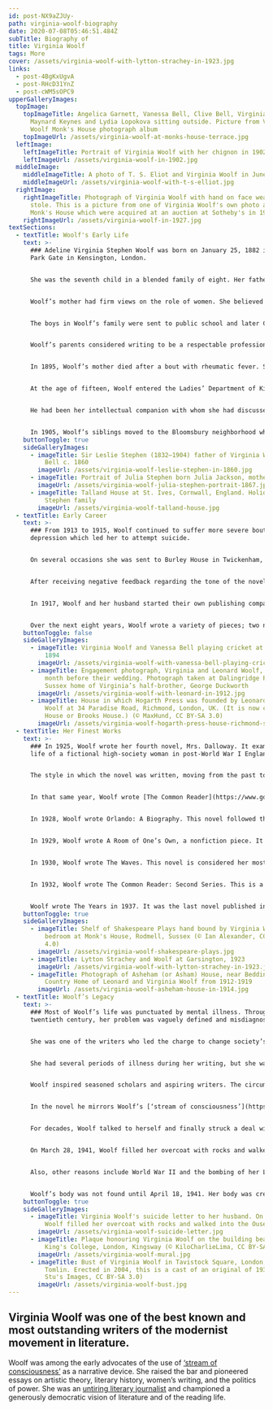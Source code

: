 ```yaml
---
id: post-NX9aZJUy-
path: virginia-woolf-biography
date: 2020-07-08T05:46:51.484Z
subTitle: Biography of
title: Virginia Woolf
tags: More
cover: /assets/virginia-woolf-with-lytton-strachey-in-1923.jpg
links:
  - post-4BgKxUgvA
  - post-RHcD31YnZ
  - post-cWM5sOPC9
upperGalleryImages:
  topImage:
    topImageTitle: Angelica Garnett, Vanessa Bell, Clive Bell, Virginia Woolf, John
      Maynard Keynes and Lydia Lopokova sitting outside. Picture from Virginia
      Woolf Monk's House photograph album
    topImageUrl: /assets/virginia-woolf-at-monks-house-terrace.jpg
  leftImage:
    leftImageTitle: Portrait of Virginia Woolf with her chignon in 1902
    leftImageUrl: /assets/virginia-woolf-in-1902.jpg
  middleImage:
    middleImageTitle: A photo of T. S. Eliot and Virginia Woolf in June 1924
    middleImageUrl: /assets/virginia-woolf-with-t-s-elliot.jpg
  rightImage:
    rightImageTitle: Photograph of Virginia Woolf with hand on face wearing a fur
      stole. This is a picture from one of Virginia Woolf's own photo albums at
      Monk's House which were acquired at an auction at Sotheby's in 1982
    rightImageUrl: /assets/virginia-woolf-in-1927.jpg
textSections:
  - textTitle: Woolf's Early Life
    text: >-
      ### Adeline Virginia Stephen Woolf was born on January 25, 1882 in Hyde
      Park Gate in Kensington, London.


      She was the seventh child in a blended family of eight. Her father, Leslie Stephen, noted historian, had one daughter by a previous marriage, and her mother, Julia Prinsep Jackson, a celebrated Pre-Raphaelite artist’s model, had three children from a prior marriage. Together the Stephens produced four children.


      Woolf’s mother had firm views on the role of women. She believed that their work was of equal value to that of men, but in different spheres. She opposed the [women’s suffrage movement](https://en.wikipedia.org/wiki/Women's_suffrage).


      The boys in Woolf’s family were sent to public school and later Cambridge, but she and her sister, Vanessa, were homeschooled. Her mother taught them Latin, French, and history and her father taught math. He allowed unlimited access to his vast library.


      Woolf’s parents considered writing to be a respectable profession for women and she developed an early interest. At the age of eight, she wrote a story for Tit-Bits, a popular magazine. Later, from the age of ten to thirteen, she was the principal publisher of the [Hyde Park Gate News](https://www.bl.uk/collection-items/hyde-park-gate-news-a-magazine-by-virginia-woolf-and-vanessa-bell), a paper that chronicled the activities of the Stephen family.


      In 1895, Woolf’s mother died after a bout with rheumatic fever. She experienced serious depression. In 1897, her stepsister, Stella Duckworth, who had been a mother figure, died after an eight-year battle with bone cancer. This loss added to Woolf’s depression. In lieu of a definitive explanation for her problems, rest and sedatives were prescribed.


      At the age of fifteen, Woolf entered the Ladies’ Department of King’s College, London, where she studied classics and history. From 1897 to1901, she interacted with early reformers of women’s higher education and became interested in the women’s rights movement. Another important influence was her Cambridge-educated brother, Thoby.


      He had been her intellectual companion with whom she had discussed Shakespeare and the Greeks, and who showed respect for the quickness of her mind. In 1904, Woolf’s father died. This precipitated more mood swings. She was hospitalized for several months.


      In 1905, Woolf’s siblings moved to the Bloomsbury neighborhood where they adopted a free-spirited lifestyle. Woolf appeared to be well and moved with them. The house was a gathering place for an intellectual circle of writers and artists and was named the Bloomsbury Group. Among the people Woolf met was [Leonard Woolf](https://en.wikipedia.org/wiki/Leonard_Woolf). He was a political theorist and a civil servant based in Ceylon. He resigned his post and they were married in 1912.
    buttonToggle: true
    sideGalleryImages:
      - imageTitle: Sir Leslie Stephen (1832–1904) father of Virginia Woolf and Vanessa
          Bell c. 1860
        imageUrl: /assets/virginia-woolf-leslie-stephen-in-1860.jpg
      - imageTitle: Portrait of Julia Stephen born Julia Jackson, mother of Virginia Woolf
        imageUrl: /assets/virginia-woolf-julia-stephen-portrait-1867.jpg
      - imageTitle: Talland House at St. Ives, Cornwall, England. Holiday home of the
          Stephen family
        imageUrl: /assets/virginia-woolf-talland-house.jpg
  - textTitle: Early Career
    text: >-
      ### From 1913 to 1915, Woolf continued to suffer more severe bouts of
      depression which led her to attempt suicide.


      On several occasions she was sent to Burley House in Twickenham, a private nursing home for women with nervous disorder. However, even as she struggled with mental illness, she began her first novel, [Melymbrosia](https://www.goodreads.com/book/show/741136.Melymbrosia). It was a satire of British mores, colonialism, and imperialism.


      After receiving negative feedback regarding the tone of the novel, she reworked the book and titled it, The Voyage Out, which was published in 1915 by Gerald Duckworth and Company, her half-brother’s publishing house.


      In 1917, Woolf and her husband started their own publishing company, [Hogarth Press](https://en.wikipedia.org/wiki/Hogarth_Press). They focused on fiction, poetry, politics, and psychoanalysis. They published all of Woolf’s books and her sister, Vanessa, did the cover illustrations. The Woolf’s first maiden voyage in publishing was Two Stories. It was a short book, consisting of only 54 pages.


      Over the next eight years, Woolf wrote a variety of pieces; two novels, one that examined women’s suffrage and another that was a character study devoid of plot or background, short story collections, and one essay. One of their publishing company’s short story collections, Monday or Tuesday, was readily admitted as being their worst production because of the many typos.
    buttonToggle: false
    sideGalleryImages:
      - imageTitle: Virginia Woolf and Vanessa Bell playing cricket at Talland House in
          1894
        imageUrl: /assets/virginia-woolf-with-vanessa-bell-playing-cricket.jpg
      - imageTitle: Engagement photograph, Virginia and Leonard Woolf, 23 July 1912, a
          month before their wedding. Photograph taken at Dalingridge Place, the
          Sussex home of Virginia’s half-brother, George Duckworth
        imageUrl: /assets/virginia-woolf-with-leonard-in-1912.jpg
      - imageTitle: House in which Hogarth Press was founded by Leonard and Virginia
          Woolf at 34 Paradise Road, Richmond, London, UK. (It is now called TBP
          House or Brooks House.) (© MaxHund, CC BY-SA 3.0)
        imageUrl: /assets/virginia-woolf-hogarth-press-house-richmond-surrey.jpg
  - textTitle: Her Finest Works
    text: >-
      ### In 1925, Woolf wrote her fourth novel, Mrs. Dalloway. It examined the
      life of a fictional high-society woman in post-World War I England.


      The style in which the novel was written, moving from the past to the present and developing the thoughts of the characters, earned it a spot in 2005 on Time magazine’s list of the 100 best English language novels since Time debuted in 1923. The novel went on to become her most well-known piece.


      In that same year, Woolf wrote [The Common Reader](https://www.goodreads.com/book/show/18840.The_Common_Reader), a series of essays that began with medieval literature to Joseph Conrad, a master prose stylist. In 1927, Woolf wrote To the Lighthouse. This novel was about a family and their visits to the [Isle of Skye](https://en.wikipedia.org/wiki/Isle_of_Skye) in Scotland between 1910-1920. Woolf was not concerned about the plot of the story. It was secondary to its philosophical introspections. It was written as thoughts and observations and devoid of action.


      In 1928, Woolf wrote Orlando: A Biography. This novel followed the adventures of a poet throughout history. It was written in satiric form. It is considered a feminist classic and has been used by scholars of women’s writing, gender and transgender studies.


      In 1929, Woolf wrote A Room of One’s Own, a nonfiction piece. It was an argument for both a literal and figurative space for women writers within a literary tradition dominated by men.


      In 1930, Woolf wrote The Waves. This novel is considered her most experimental. It consisted of soliloquies spoken by six characters. There is a seventh character, but he never speaks in his own voice. In a 2015 poll conducted by BBC, it was rated the 16th greatest novel ever written.


      In 1932, Woolf wrote The Common Reader: Second Series. This is a collection of essays that begins with a study of Elizabethan writers and ends with an appreciation of [Thomas Hardy](https://en.wikipedia.org/wiki/Thomas_Hardy), an English novelist and poet.


      Woolf wrote The Years in 1937. It was the last novel published in her lifetime. It chronicled a family from 1880 to the mid-1930s. Ironically, this book is the least read and the least taught, but in Woolf’s lifetime, it was the fastest selling of her books and the only one to reach the bestseller lists in America.
    buttonToggle: true
    sideGalleryImages:
      - imageTitle: Shelf of Shakespeare Plays hand bound by Virginia Woolf in her
          bedroom at Monk's House, Rodmell, Sussex (© Ian Alexander, CC BY-SA
          4.0)
        imageUrl: /assets/virginia-woolf-shakespeare-plays.jpg
      - imageTitle: Lytton Strachey and Woolf at Garsington, 1923
        imageUrl: /assets/virginia-woolf-with-lytton-strachey-in-1923.jpg
      - imageTitle: Photograph of Asheham (or Asham) House, near Beddingham, Sussex.
          Country Home of Leonard and Virginia Woolf from 1912-1919
        imageUrl: /assets/virginia-woolf-asheham-house-in-1914.jpg
  - textTitle: Woolf’s Legacy
    text: >-
      ### Most of Woolf’s life was punctuated by mental illness. Throughout the
      twentieth century, her problem was vaguely defined and misdiagnosed.


      She was one of the writers who led the charge to change society’s perception of illness. She tried in her writing to undo labels and expose the falsity involved in defining anyone as ‘this’ or ‘that.’


      She had several periods of illness during her writing, but she was able to talk herself into acceptance of them. [A Room of One’s Own](https://en.wikipedia.org/wiki/A_Room_of_One%27s_Own) was mostly created in bed. This work created a whole subset of literary scholarship dedicated to understanding Woolf’s writings.


      Woolf inspired seasoned scholars and aspiring writers. The circumstances surrounding Melymbrosia so intrigued [Louise DeSalvo](https://en.wikipedia.org/wiki/Louise_DeSalvo) that she spent seven years looking for the various drafts that Woolf had written. She believed that the recovery of her work would be of enormous interest to readers. Melymbrosia was completed in 2002. Woolf’s novel, Mrs. Dalloway, so impressed Michael Cunningham, an American novelist, that he wrote The Hours in 1998.


      In the novel he mirrors Woolf’s [‘stream of consciousness’](https://en.wikipedia.org/wiki/Stream_of_consciousness) narrative style. He earned a Pulitzer Prize for Fiction in 1999. In 2002, the book was made into an Oscar-winning film of the same name.


      For decades, Woolf talked to herself and finally struck a deal with her illness. She agreed to suffer it, if it paid her back. It did and readers around the world have reaped the benefits of this compromise.


      On March 28, 1941, Woolf filled her overcoat with rocks and walked into the Ouse River. There is myriad speculation why someone commits suicide; depression, traumatic experience, family history, etc. Many of these reasons have been assigned to Woolf.


      Also, other reasons include World War II and the bombing of her London home by the Germans and rumors that if the Germans took over London, she and her husband, who was a Jew, would be targeted. When one reads her suicide note, she appears to have lost hope and was tired. She had battled her demons and, as she writes, “I can’t fight any longer.”


      Woolf’s body was not found until April 18, 1941. Her body was cremated and her remains were buried beneath an elm tree in the garden of Monk’s House, their home in Rodmell, Sussex.
    buttonToggle: true
    sideGalleryImages:
      - imageTitle: Virginia Woolf's suicide letter to her husband. On March 28, 1941,
          Woolf filled her overcoat with rocks and walked into the Ouse River.
        imageUrl: /assets/virginia-woolf-suicide-letter.jpg
      - imageTitle: Plaque honouring Virginia Woolf on the building bearing her name,
          King's College, London, Kingsway (© KiloCharlieLima, CC BY-SA 4.0)
        imageUrl: /assets/virginia-woolf-mural.jpg
      - imageTitle: Bust of Virginia Woolf in Tavistock Square, London, by Stephen
          Tomlin. Erected in 2004, this is a cast of an original of 1931. (©
          Stu's Images, CC BY-SA 3.0)
        imageUrl: /assets/virginia-woolf-bust.jpg
---
```

## Virginia Woolf was one of the best known and most outstanding writers of the modernist movement in literature.

Woolf was among the early advocates of the use of [‘stream of consciousness’](https://greatestbritons.com/virginia-woolf-biography.html#4) as a narrative device. She raised the bar and pioneered essays on artistic theory, literary history, women’s writing, and the politics of power. She was an [untiring literary journalist](https://greatestbritons.com/virginia-woolf-biography.html#2) and championed a generously democratic vision of literature and of the reading life.